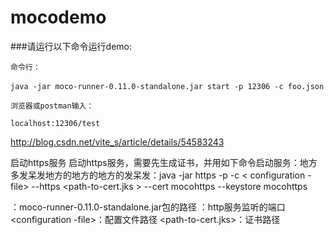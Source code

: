 # mocodemo
###请运行以下命令运行demo:
```
命令行：
　
java -jar moco-runner-0.11.0-standalone.jar start -p 12306 -c foo.json

浏览器或postman输入：

localhost:12306/test

```
http://blog.csdn.net/vite_s/article/details/54583243

启动https服务
启动https服务，需要先生成证书，并用如下命令启动服务：地方多发呆发地方的地方的地方的发呆发：java -jar <path-to-moco-runner> https -p <monitor-port> -c < configuration -file> --https <path-to-cert.jks > --cert mocohttps --keystore mocohttps

<path-to-moco-runner>：moco-runner-0.11.0-standalone.jar包的路径
<monitor-port>：http服务监听的端口
<configuration -file>：配置文件路径
<path-to-cert.jks>：证书路径